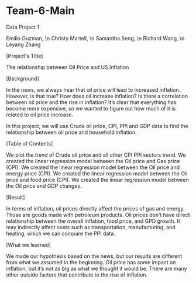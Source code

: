 # Team-6-Main
Data Project 1

Emilio Guzman, \n
Christy Martell, \n
Samantha Seng, \n
Richard Wang, \n
Leyang Zhang

[Project's Title] 

The relationship between Oil Price and US Inflation

[Background]

In the news, we always hear that oil price will lead to increased inflation. However, is that true? How does oil increase inflation? Is there a correlation between oil price and the rise in inflation? It’s clear that everything has become more expensive, so we wanted to figure out how much of it is related to oil price increase.

In this project, we will use Crude oil price, CPI, PPI and GDP data to find the relationship between oil price and household inflation. 

[Table of Contents]

We plot the trend of Crude oil price and all other CPI PPI sectors trend. 
We created the linear regression model between the Oil price and Gas price (CPI).
We created the linear regression model between the Oil price and energy price (CPI).
We created the linear regression model between the Oil price and food price (CPI).
We created the linear regression model between the Oil price and GDP changes. 

[Result]

In terms of inflation, oil prices directly affect the prices of gas and energy. Those are goods made with petroleum products. Oil prices don’t have direct relationship between the overall inflation, food price, and GPD growth. It may indirectly affect costs such as transportation, manufacturing, and heating, which we can compare the PPI data. 

[What we learned]

We made our hypothesis based on the news, but our results are different from what we assumed in the beginning. Oil price has some impact on inflation, but it’s not as big as what we thought it would be. There are many other outside factors that contribute to the rise of inflation.
